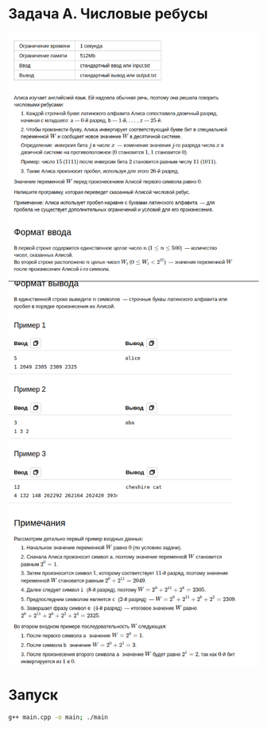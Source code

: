 # Задача A. Числовые ребусы

![](./img.png)
![](./img_1.png)

# Запуск

```bash
g++ main.cpp -o main; ./main
```